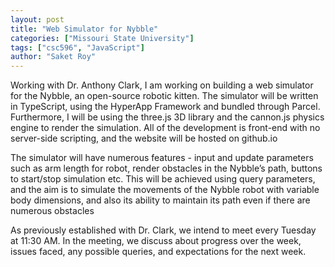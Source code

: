 ```yaml
---
layout: post
title: "Web Simulator for Nybble"
categories: ["Missouri State University"]
tags: ["csc596", "JavaScript"]
author: "Saket Roy"
---
```


Working with Dr. Anthony Clark, I am working on building a web simulator for the Nybble, an open-source robotic kitten. The simulator will be written in TypeScript, using the HyperApp Framework and bundled through Parcel. Furthermore, I will be using the three.js 3D library and the cannon.js physics engine to render the simulation. All of the development is front-end with no server-side scripting, and the website will be hosted on github.io

The simulator will have numerous features - input and update parameters such as arm length for robot, render obstacles in the Nybble’s path, buttons to start/stop simulation etc. This will be achieved using query parameters, and the aim is to simulate the movements of the Nybble robot with variable body dimensions, and also its ability to maintain its path even if there are numerous obstacles

As previously established with Dr. Clark, we intend to meet every Tuesday at 11:30 AM. In the meeting, we discuss about progress over the week, issues faced, any possible queries, and expectations for the next week.
